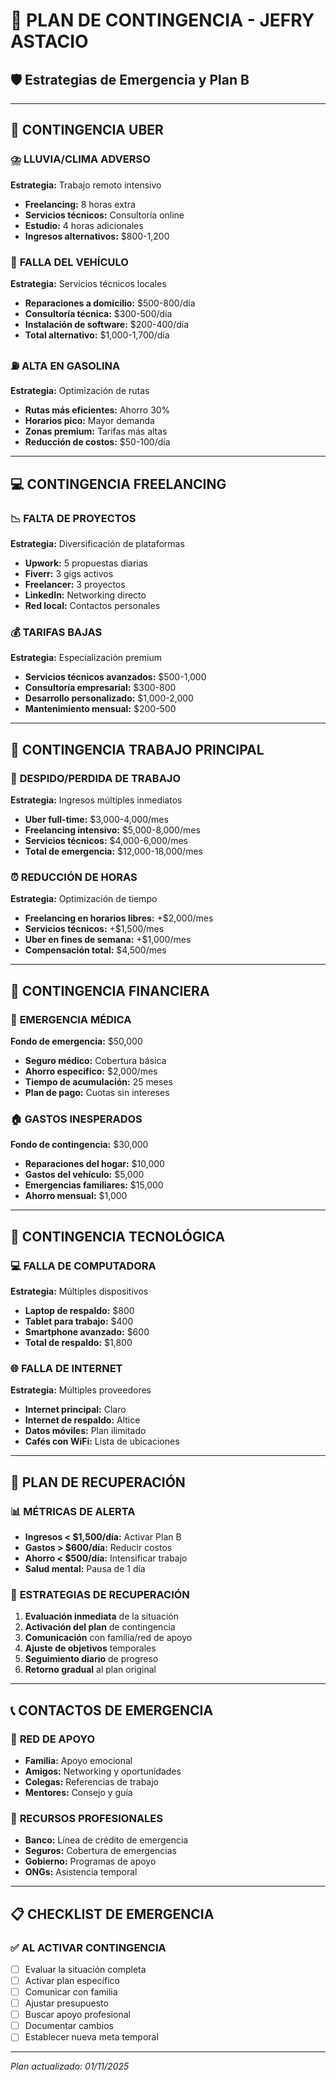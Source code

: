 # 🚨 PLAN DE CONTINGENCIA - JEFRY ASTACIO
## 🛡️ Estrategias de Emergencia y Plan B

---

## 🚗 **CONTINGENCIA UBER**

### ⛈️ **LLUVIA/CLIMA ADVERSO**
**Estrategia:** Trabajo remoto intensivo
- **Freelancing:** 8 horas extra
- **Servicios técnicos:** Consultoría online
- **Estudio:** 4 horas adicionales
- **Ingresos alternativos:** $800-1,200

### 🔧 **FALLA DEL VEHÍCULO**
**Estrategia:** Servicios técnicos locales
- **Reparaciones a domicilio:** $500-800/día
- **Consultoría técnica:** $300-500/día
- **Instalación de software:** $200-400/día
- **Total alternativo:** $1,000-1,700/día

### ⛽ **ALTA EN GASOLINA**
**Estrategia:** Optimización de rutas
- **Rutas más eficientes:** Ahorro 30%
- **Horarios pico:** Mayor demanda
- **Zonas premium:** Tarifas más altas
- **Reducción de costos:** $50-100/día

---

## 💻 **CONTINGENCIA FREELANCING**

### 📉 **FALTA DE PROYECTOS**
**Estrategia:** Diversificación de plataformas
- **Upwork:** 5 propuestas diarias
- **Fiverr:** 3 gigs activos
- **Freelancer:** 3 proyectos
- **LinkedIn:** Networking directo
- **Red local:** Contactos personales

### 💰 **TARIFAS BAJAS**
**Estrategia:** Especialización premium
- **Servicios técnicos avanzados:** $500-1,000
- **Consultoría empresarial:** $300-800
- **Desarrollo personalizado:** $1,000-2,000
- **Mantenimiento mensual:** $200-500

---

## 🏢 **CONTINGENCIA TRABAJO PRINCIPAL**

### 🚫 **DESPIDO/PERDIDA DE TRABAJO**
**Estrategia:** Ingresos múltiples inmediatos
- **Uber full-time:** $3,000-4,000/mes
- **Freelancing intensivo:** $5,000-8,000/mes
- **Servicios técnicos:** $4,000-6,000/mes
- **Total de emergencia:** $12,000-18,000/mes

### ⏰ **REDUCCIÓN DE HORAS**
**Estrategia:** Optimización de tiempo
- **Freelancing en horarios libres:** +$2,000/mes
- **Servicios técnicos:** +$1,500/mes
- **Uber en fines de semana:** +$1,000/mes
- **Compensación total:** $4,500/mes

---

## 💸 **CONTINGENCIA FINANCIERA**

### 🏥 **EMERGENCIA MÉDICA**
**Fondo de emergencia:** $50,000
- **Seguro médico:** Cobertura básica
- **Ahorro específico:** $2,000/mes
- **Tiempo de acumulación:** 25 meses
- **Plan de pago:** Cuotas sin intereses

### 🏠 **GASTOS INESPERADOS**
**Fondo de contingencia:** $30,000
- **Reparaciones del hogar:** $10,000
- **Gastos del vehículo:** $5,000
- **Emergencias familiares:** $15,000
- **Ahorro mensual:** $1,000

---

## 📱 **CONTINGENCIA TECNOLÓGICA**

### 💻 **FALLA DE COMPUTADORA**
**Estrategia:** Múltiples dispositivos
- **Laptop de respaldo:** $800
- **Tablet para trabajo:** $400
- **Smartphone avanzado:** $600
- **Total de respaldo:** $1,800

### 🌐 **FALLA DE INTERNET**
**Estrategia:** Múltiples proveedores
- **Internet principal:** Claro
- **Internet de respaldo:** Altice
- **Datos móviles:** Plan ilimitado
- **Cafés con WiFi:** Lista de ubicaciones

---

## 🎯 **PLAN DE RECUPERACIÓN**

### 📊 **MÉTRICAS DE ALERTA**
- **Ingresos < $1,500/día:** Activar Plan B
- **Gastos > $600/día:** Reducir costos
- **Ahorro < $500/día:** Intensificar trabajo
- **Salud mental:** Pausa de 1 día

### 🚀 **ESTRATEGIAS DE RECUPERACIÓN**
1. **Evaluación inmediata** de la situación
2. **Activación del plan** de contingencia
3. **Comunicación** con familia/red de apoyo
4. **Ajuste de objetivos** temporales
5. **Seguimiento diario** de progreso
6. **Retorno gradual** al plan original

---

## 📞 **CONTACTOS DE EMERGENCIA**

### 👥 **RED DE APOYO**
- **Familia:** Apoyo emocional
- **Amigos:** Networking y oportunidades
- **Colegas:** Referencias de trabajo
- **Mentores:** Consejo y guía

### 🏢 **RECURSOS PROFESIONALES**
- **Banco:** Línea de crédito de emergencia
- **Seguros:** Cobertura de emergencias
- **Gobierno:** Programas de apoyo
- **ONGs:** Asistencia temporal

---

## 📋 **CHECKLIST DE EMERGENCIA**

### ✅ **AL ACTIVAR CONTINGENCIA**
- [ ] Evaluar la situación completa
- [ ] Activar plan específico
- [ ] Comunicar con familia
- [ ] Ajustar presupuesto
- [ ] Buscar apoyo profesional
- [ ] Documentar cambios
- [ ] Establecer nueva meta temporal

---

*Plan actualizado: 01/11/2025*

